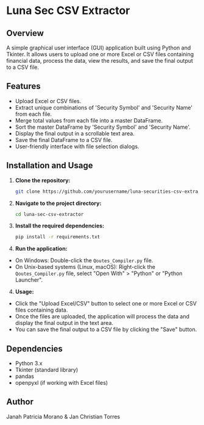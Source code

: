 # Luna Sec CSV Extractor

## Overview
A simple graphical user interface (GUI) application built using Python and Tkinter. It allows users to upload one or more Excel or CSV files containing financial data, process the data, view the results, and save the final output to a CSV file.

## Features
- Upload Excel or CSV files.
- Extract unique combinations of 'Security Symbol' and 'Security Name' from each file.
- Merge total values from each file into a master DataFrame.
- Sort the master DataFrame by 'Security Symbol' and 'Security Name'.
- Display the final output in a scrollable text area.
- Save the final DataFrame to a CSV file.
- User-friendly interface with file selection dialogs.

## Installation and Usage
1. **Clone the repository:**
   ```bash
   git clone https://github.com/yourusername/luna-securities-csv-extractor.git
2. **Navigate to the project directory:**
   ```bash
   cd luna-sec-csv-extractor

3. **Install the required dependencies:**
   ```bash
   pip install -r requirements.txt

3. **Run the application:**
- On Windows: Double-click the `Qoutes_Compiler.py` file.
- On Unix-based systems (Linux, macOS): Right-click the `Qoutes_Compiler.py` file, select "Open With" > "Python" or "Python Launcher".

4. **Usage:**
- Click the "Upload Excel/CSV" button to select one or more Excel or CSV files containing data.
- Once the files are uploaded, the application will process the data and display the final output in the text area.
- You can save the final output to a CSV file by clicking the "Save" button.

## Dependencies
- Python 3.x
- Tkinter (standard library)
- pandas
- openpyxl (if working with Excel files)

## Author
Janah Patricia Morano & Jan Christian Torres
